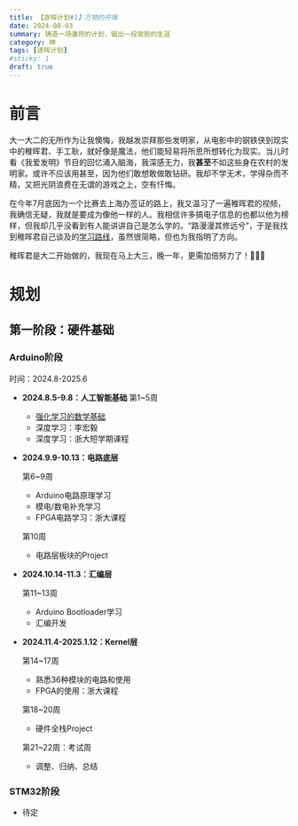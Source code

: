 ```yaml
---
title: 【逐晖计划#1】万物的开端
date: 2024-08-03
summary: 铸造一场激昂的计划，锻出一段尝胆的生涯
category: 神
tags: [逐晖计划]
#sticky: 1
draft: true
---
```


# 前言

大一大二的无所作为让我懊悔，我越发崇拜那些发明家，从电影中的钢铁侠到现实中的稚晖君、手工耿，就好像是魔法，他们能轻易将所思所想转化为现实。当儿时看《我爱发明》节目的回忆涌入脑海，我深感无力，我**甚至**不如这些身在农村的发明家。或许不应该用甚至，因为他们敢想敢做敢钻研。我却不学无术，学得杂而不精，又把光阴浪费在无谓的游戏之上，空有忏悔。

在今年7月底因为一个比赛去上海办签证的路上，我又温习了一遍稚晖君的视频，我确信无疑，我就是要成为像他一样的人。我相信许多搞电子信息的也都以他为榜样，但我却几乎没看到有人能讲讲自己是怎么学的。“路漫漫其修远兮”，于是我找到稚晖君自己谈及的[学习路线](https://www.zhihu.com/question/66290306/answer/668005735)，虽然很简略，但也为我指明了方向。

稚晖君是大二开始做的，我现在马上大三，晚一年，更需加倍努力了！🚀🚀🚀

# 规划

## 第一阶段：硬件基础

### Arduino阶段

时间：2024.8-2025.6

- **2024.8.5-9.8：人工智能基础**
  第1~5周
  - [强化学习的数学基础](../posts/zh-s1/rl)
  - 深度学习：李宏毅
  - 深度学习：浙大短学期课程
- **2024.9.9-10.13：电路底层**

  第6~9周

  - Arduino电路原理学习
  - 模电/数电补充学习
  - FPGA电路学习：浙大课程

  第10周

  - 电路层板块的Project

- **2024.10.14-11.3：汇编层**

  第11~13周

  - Arduino Bootloader学习
  - 汇编开发

- **2024.11.4-2025.1.12：Kernel层**

  第14~17周

  - 熟悉36种模块的电路和使用
  - FPGA的使用：浙大课程

  第18~20周

  - 硬件全栈Project

  第21~22周：考试周

  - 调整、归纳、总结

### STM32阶段

- 待定
